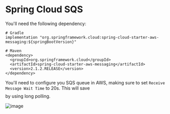 # Spring Cloud SQS

You'll need the following dependency:

```
# Gradle
implementation "org.springframework.cloud:spring-cloud-starter-aws-messaging:${springBootVersion}"

# Maven
<dependency>
  <groupId>org.springframework.cloud</groupId>
  <artifactId>spring-cloud-starter-aws-messaging</artifactId>
  <version>2.1.2.RELEASE</version>
</dependency>
```

You'll need to configure you SQS queue in AWS, making sure to set `Receive Message Wait Time` to 20s. This will save $$$$ by using long polling.

![image](https://user-images.githubusercontent.com/2091062/72176302-565b6880-339b-11ea-93e0-cb874821d7b5.png)

